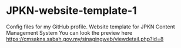# JPKN-website-template-1
Config files for my GitHub profile.
Website template for JPKN Content Management System You can look the preview here https://cmsakns.sabah.gov.my/sinagingweb/viewdetail.php?id=8
